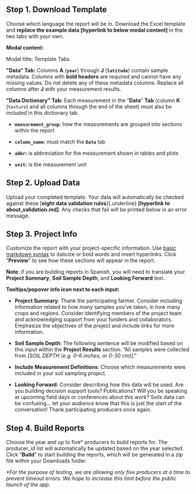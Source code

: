 ## **Step 1. Download Template**

Choose which language the report will be in. Download the Excel template and **replace the example data [hyperlink to below modal content]** in the two tabs with your own.

**Modal content:**

Modal title: Template Tabs

**"Data" Tab:** Columns **A** (**`year`**) through **J** (**`latitude`**) contain sample metadata. Columns with **bold headers** are required and cannot have any missing values. Do not delete any of these metadata columns. Replace all columns after **J** with your measurement results.

**"Data Dictionary" Tab:** Each measurement in the "**Data**" **Tab** (column **K** (`texture`) and all columns through the end of the sheet) must also be included in this dictionary tab. 

-   **`measurement_group`:** how the measurements are grouped into sections within the report

-   **`column_name`:** must match the **`Data`** tab

-   **`abbr`:** is abbreviation for the measurement shown in tables and plots

-   **`unit`:** is the measurement unit

## **Step 2. Upload Data**

Upload your completed template. Your data will automatically be checked against these [**eight data validation rules**]{.underline} **[hyperlink to about_validation.md]**. Any checks that fail will be printed below in an error message.

## **Step 3. Project Info**

Customize the report with your project-specific information. Use [basic markdown syntax](https://wa-department-of-agriculture.github.io/soils/articles/markdown.html) to italicize or bold words and insert hyperlinks. Click “**Preview**” to see how these sections will appear in the report.

**Note**: if you are building reports in Spanish, you will need to translate your **Project Summary**, **Soil Sample Depth**, and **Looking Forward** text.

**Tooltips/popover info icon next to each input:**

-   **Project Summary**: Thank the participating farmer. Consider including information related to how many samples you’ve taken, in how many crops and regions. Consider identifying members of the project team and acknowledging support from your funders and collaborators. Emphasize the objectives of the project and include links for more information.

-   **Soil Sample Depth**: The following sentence will be modified based on this input within the **Project Results** section: “All samples were collected from *[SOIL DEPTH (e.g. 0-6 inches, or 0-30 cm)]*.”

-   **Include Measurement Definitions**: Choose which measurements were included in your soil sampling project.

-   **Looking Forward**: Consider describing how this data will be used. Are you building decision support tools? Publications? Will you be speaking at upcoming field days or conferences about this work? Soils data can be confusing… let your audience know that this is just the start of the conversation! Thank participating producers once again.

## **Step 4. Build Reports**

Choose the year and up to five\* producers to build reports for. The producer_id list will automatically be updated based on the year selected. Click “**Build**” to start building the reports, which will be generated in a zip file within your Downloads folder.

*\*For the purpose of testing, we are allowing only five producers at a time to prevent timeout errors. We hope to increase this limit before the public launch of the app.*
